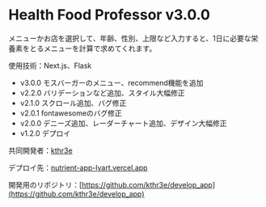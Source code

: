 # Health Food Professor v3.0.0
メニューかお店を選択して、年齢、性別、上限など入力すると、1日に必要な栄養素をとるメニューを計算で求めてくれます。

使用技術：Next.js、Flask

* v3.0.0 モスバーガーのメニュー、recommend機能を追加
* v2.2.0 バリデーションなど追加、スタイル大幅修正
* v2.1.0 スクロール追加、バグ修正
* v2.0.1 fontawesomeのバグ修正
* v2.0.0 デニーズ追加、レーダーチャート追加、デザイン大幅修正
* v1.2.0 デプロイ

共同開発者：[kthr3e](https://github.com/kthr3e)

デプロイ先：[nutrient-app-lyart.vercel.app](nutrient-app-lyart.vercel.app)

開発用のリポジトリ：[https://github.com/kthr3e/develop_app](https://github.com/kthr3e/develop_app)

